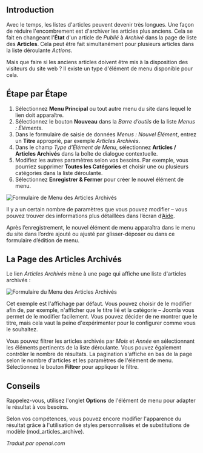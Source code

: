 <!-- Filename: J4.x:How_to_Create_a_Menu_Item_to_View_Archived_Articles / Display title: Menu des Articles Archivés -->

## Introduction

Avec le temps, les listes d'articles peuvent devenir très longues. Une façon de réduire l'encombrement est d'archiver les articles plus anciens. Cela se fait en changeant l'**État** d'un article de *Publié* à *Archivé* dans la page de liste des **Articles**. Cela peut être fait simultanément pour plusieurs articles dans la liste déroulante *Actions*.

Mais que faire si les anciens articles doivent être mis à la disposition des visiteurs du site web ? Il existe un type d'élément de menu disponible pour cela.

## Étape par Étape

1. Sélectionnez **Menu Principal** ou tout autre menu du site dans lequel le lien doit apparaître.
2. Sélectionnez le bouton **Nouveau** dans la *Barre d’outils* de la liste *Menus : Éléments*.
3. Dans le formulaire de saisie de données *Menus : Nouvel Élément*, entrez un **Titre** approprié, par exemple *Articles Archivés*.
4. Dans le champ *Type d’Élément de Menu*, sélectionnez **Articles / Articles Archivés** dans la boîte de dialogue contextuelle.
5. Modifiez les autres paramètres selon vos besoins. Par exemple, vous pourriez supprimer **Toutes les Catégories** et choisir une ou plusieurs catégories dans la liste déroulante.
6. Sélectionnez **Enregistrer & Fermer** pour créer le nouvel élément de menu.

![Formulaire de Menu des Articles Archivés](../../../en/images/menus/menus-articles-archived.png)

Il y a un certain nombre de paramètres que vous pouvez modifier – vous pouvez trouver des informations plus détaillées dans l’écran d’[Aide](jdocmanual?article=help/menu-items/menu-item-article-archived).

Après l’enregistrement, le nouvel élément de menu apparaîtra dans le menu du site dans l’ordre ajouté ou ajusté par glisser-déposer ou dans ce formulaire d’édition de menu.

## La Page des Articles Archivés

Le lien *Articles Archivés* mène à une page qui affiche une liste d'articles archivés :

![Formulaire du Menu des Articles Archivés](../../../en/images/menus/menus-articles-archived-display.png)

Cet exemple est l'affichage par défaut. Vous pouvez choisir de le modifier afin de, par exemple, n'afficher que le titre lié et la catégorie – Joomla vous permet de le modifier facilement. Vous pouvez décider de ne montrer que le titre, mais cela vaut la peine d'expérimenter pour le configurer comme vous le souhaitez.

Vous pouvez filtrer les articles archivés par *Mois* et *Année* en sélectionnant les éléments pertinents de la liste déroulante. Vous pouvez également contrôler le nombre de résultats. La pagination s'affiche en bas de la page selon le nombre d'articles et les paramètres de l'élément de menu. Sélectionnez le bouton **Filtrer** pour appliquer le filtre.

## Conseils

Rappelez-vous, utilisez l'onglet **Options** de l'élément de menu pour adapter le résultat à vos besoins.

Selon vos compétences, vous pouvez encore modifier l'apparence du résultat grâce à l'utilisation de styles personnalisés et de substitutions de modèle (mod_articles_archive).

*Traduit par openai.com*

